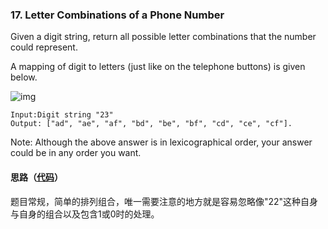 ### 17. Letter Combinations of a Phone Number

Given a digit string, return all possible letter combinations that the number could represent.

A mapping of digit to letters (just like on the telephone buttons) is given below.

![img](http://upload.wikimedia.org/wikipedia/commons/thumb/7/73/Telephone-keypad2.svg/200px-Telephone-keypad2.svg.png)

```
Input:Digit string "23"
Output: ["ad", "ae", "af", "bd", "be", "bf", "cd", "ce", "cf"].
```
Note:
Although the above answer is in lexicographical order, your answer could be in any order you want.

#### 思路（[代码](https://github.com/sherlock-y/LeetCode/blob/master/src/main/java/org/sherlocky/leetcode/math/LetterCombinationOfPhoneNumber/Solution.java)）

题目常规，简单的排列组合，唯一需要注意的地方就是容易忽略像"22"这种自身与自身的组合以及包含1或0时的处理。
